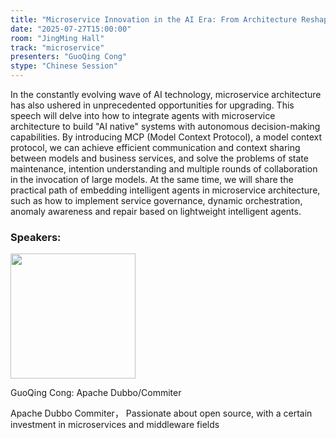 ```yaml
---
title: "Microservice Innovation in the AI Era: From Architecture Reshaping to Agent Driven Development"
date: "2025-07-27T15:00:00"
room: "JingMing Hall"
track: "microservice"
presenters: "GuoQing Cong"
stype: "Chinese Session"
---
```


In the constantly evolving wave of AI technology, microservice architecture has also ushered in unprecedented opportunities for upgrading. This speech will delve into how to integrate agents with microservice architecture to build "AI native" systems with autonomous decision-making capabilities. By introducing MCP (Model Context Protocol), a model context protocol, we can achieve efficient communication and context sharing between models and business services, and solve the problems of state maintenance, intention understanding and multiple rounds of collaboration in the invocation of large models. At the same time, we will share the practical path of embedding intelligent agents in microservice architecture, such as how to implement service governance, dynamic orchestration, anomaly awareness and repair based on lightweight intelligent agents.

### Speakers:


<img src="https://sessionize.com/image/3aa9-400o400o1-RgrYnToTdtH4CBGkoGkrBt.jpg" width="200" /><br/>

GuoQing Cong: Apache Dubbo/Commiter

Apache Dubbo Commiter， Passionate about open source, with a certain investment in microservices and middleware fields